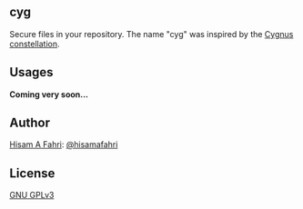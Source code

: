 ## cyg

Secure files in your repository. The name "cyg" was inspired by the [Cygnus constellation](https://en.wikipedia.org/wiki/Cygnus_(constellation)).

## Usages

**Coming very soon...**

## Author

[Hisam A Fahri](https://hisamafahri.com): [@hisamafahri](https://github.com/hisamafahri)

## License

[GNU GPLv3](LICENSE)